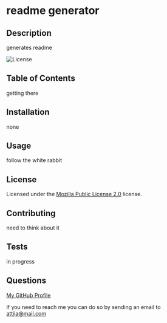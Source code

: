 # readme generator
    
  ## Description
  generates readme
      
  ![License](https://img.shields.io/badge/License-MPL_2.0-blue.svg)
  ## Table of Contents
  getting there
  
  ## Installation
  none
  
  ## Usage
  follow the white rabbit
  
  ## License
  Licensed under the [Mozilla Public License 2.0](https://opensource.org/licenses/MPL-2.0) license.
  
  ## Contributing
  need to think about it
  
  ## Tests
  in progress
  
  ## Questions
  [My GitHub Profile](https://github.com/Attila)
  
  If you need to reach me you can do so by sending an email to attila@mail.com
  
  